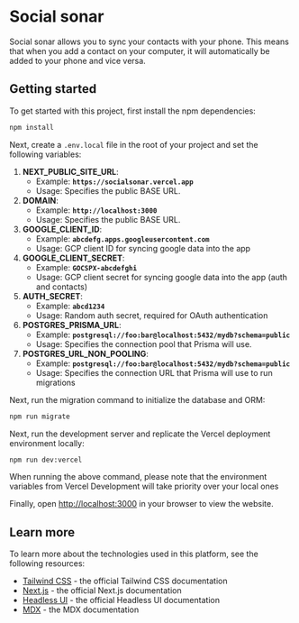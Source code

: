# Social sonar

Social sonar allows you to sync your contacts with your phone. This means that when you add a contact on your computer, it will automatically be added to your phone and vice versa.

## Getting started

To get started with this project, first install the npm dependencies:

```bash
npm install
```

Next, create a `.env.local` file in the root of your project and set the following variables:

1. **NEXT_PUBLIC_SITE_URL**:
   - Example: **`https://socialsonar.vercel.app`**
   - Usage: Specifies the public BASE URL.
2. **DOMAIN**:
   - Example: **`http://localhost:3000`**
   - Usage: Specifies the public BASE URL.
3. **GOOGLE_CLIENT_ID**:
   - Example: **`abcdefg.apps.googleusercontent.com`**
   - Usage: GCP client ID for syncing google data into the app
4. **GOOGLE_CLIENT_SECRET**:
   - Example: **`GOCSPX-abcdefghi`**
   - Usage: GCP client secret for syncing google data into the app (auth and contacts)
5. **AUTH_SECRET**:
   - Example: **`abcd1234`**
   - Usage: Random auth secret, required for OAuth authentication
6. **POSTGRES_PRISMA_URL**:
   - Example: **`postgresql://foo:bar@localhost:5432/mydb?schema=public`**
   - Usage: Specifies the connection pool that Prisma will use.
7. **POSTGRES_URL_NON_POOLING**:
   - Example: **`postgresql://foo:bar@localhost:5432/mydb?schema=public`**
   - Usage: Specifies the connection URL that Prisma will use to run migrations

Next, run the migration command to initialize the database and ORM:

```bash
npm run migrate
```

Next, run the development server and replicate the Vercel deployment environment locally:

```bash
npm run dev:vercel
```

When running the above command, please note that the environment variables from Vercel Development will take priority over your local ones

Finally, open [http://localhost:3000](http://localhost:3000) in your browser to view the website.

## Learn more

To learn more about the technologies used in this platform, see the following resources:

- [Tailwind CSS](https://tailwindcss.com/docs) - the official Tailwind CSS documentation
- [Next.js](https://nextjs.org/docs) - the official Next.js documentation
- [Headless UI](https://headlessui.dev) - the official Headless UI documentation
- [MDX](https://mdxjs.com) - the MDX documentation
